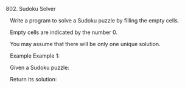 802. Sudoku Solver

Write a program to solve a Sudoku puzzle by filling the empty cells.

Empty cells are indicated by the number 0.

You may assume that there will be only one unique solution.

Example
Example 1:

Given a Sudoku puzzle:


Return its solution:


